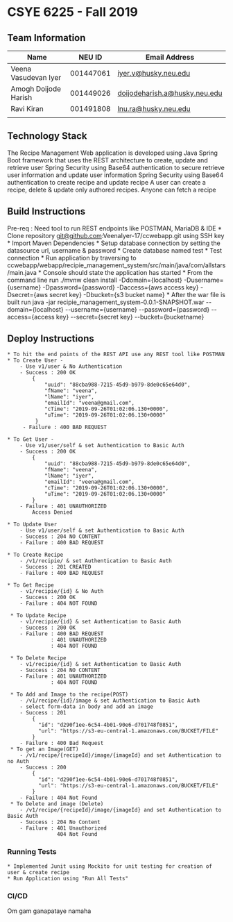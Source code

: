# CSYE 6225 - Fall 2019

## Team Information

| Name | NEU ID | Email Address |
| --- | --- | --- |
| Veena Vasudevan Iyer | 001447061 | iyer.v@husky.neu.edu |
| Amogh Doijode Harish| 001449026 | doijodeharish.a@husky.neu.edu |
| Ravi Kiran | 001491808 | lnu.ra@husky.neu.edu |
| | | |

## Technology Stack

The Recipe Management Web application is developed using Java Spring Boot framework that uses the REST architecture 
to create, update and retrieve user
Spring Security using Base64 authentication to secure retrieve user information and update user information
Spring Security using Base64 authentication to create recipe and update recipe
A user can create a recipe, delete & update only authored recipes. Anyone can fetch a recipe

## Build Instructions
Pre-req : Need tool to run REST endpoints like POSTMAN, MariaDB & IDE
    * Clone repository git@github.com:VeenaIyer-17/ccwebapp.git using SSH key
    * Import Maven Dependencies
    * Setup database connection by setting the datasource url, username & password
    * Create database named test
    * Test connection
    * Run application by traversing to ccwebapp/webapp/recipie_management_system/src/main/java/com/allstars/main.java
    * Console should state the application has started
    * From the command line run ./mvnw clean install -Ddomain={localhost} -Dusername={username} -Dpassword={password} -Daccess={aws access key} -Dsecret={aws secret key}  -Dbucket={s3 bucket name}
    * After the war file is built run  java -jar recipie_management_system-0.0.1-SNAPSHOT.war --domain={localhost} --username={username} --password={password} --access={access key}  --secret={secret key}  --bucket={bucketname}

## Deploy Instructions
    * To hit the end points of the REST API use any REST tool like POSTMAN
    * To Create User -
        - Use v1/user & No Authentication
        - Success : 200 OK
            {         
                "uuid": "88cba988-7215-45d9-b979-8de0c65e64d0",
                "fName": "veena",
                "lName": "iyer",
                "emailId": "veena@gmail.com",
                "cTime": "2019-09-26T01:02:06.130+0000",
                "uTime": "2019-09-26T01:02:06.130+0000"
             }
         - Failure : 400 BAD REQUEST
    
    * To Get User -
        - Use v1/user/self & set Authentication to Basic Auth
        - Success : 200 OK
            {
                "uuid": "88cba988-7215-45d9-b979-8de0c65e64d0",
                "fName": "veena",
                "lName": "iyer",
                "emailId": "veena@gmail.com",
                "cTime": "2019-09-26T01:02:06.130+0000",
                "uTime": "2019-09-26T01:02:06.130+0000"
            }
        - Failure : 401 UNAUTHORIZED     
            Access Denied
            
    * To Update User
        - Use v1/user/self & set Authentication to Basic Auth
        - Success : 204 NO CONTENT
        - Failure : 400 BAD REQUEST
     
    * To Create Recipe
        - /v1/recipie/ & set Authentication to Basic Auth
        - Success : 201 CREATED
        - Failure : 400 BAD REQUEST
    
    * To Get Recipe
        - v1/recipie/{id} & No Auth
        - Success : 200 OK
        - Failure : 404 NOT FOUND
     
     * To Update Recipe
        - v1/recipie/{id} & set Authentication to Basic Auth
        - Success : 200 OK 
        - Failure : 400 BAD REQUEST
                  : 401 UNAUTHORIZED
                  : 404 NOT FOUND
     
     * To Delete Recipe
        - v1/recipie/{id} & set Authentication to Basic Auth
        - Success : 204 NO CONTENT
        - Failure : 401 UNAUTHORIZED
                  : 404 NOT FOUND
      
     * To Add and Image to the recipe(POST)
        - /v1/recipe/{id}/image & set Authentication to Basic Auth
        - select form-data in body and add an image
        - Success : 201
            {
              "id": "d290f1ee-6c54-4b01-90e6-d701748f0851",
              "url": "https://s3-eu-central-1.amazonaws.com/BUCKET/FILE"
            }
        - Failure : 400 Bad Request
     * To get an Image(GET)
        - /v1/recipe/{recipeId}/image/{imageId} and set Authentication to no Auth
        - Success : 200
            {
              "id": "d290f1ee-6c54-4b01-90e6-d701748f0851",
              "url": "https://s3-eu-central-1.amazonaws.com/BUCKET/FILE"
            }
        - Failure : 404 Not Found
     * To Delete and image (Delete)
        - /v1/recipe/{recipeId}/image/{imageId} and set Authentication to Basic Auth
        - Success : 204 No Content
        - Failure : 401 Unauthorized
                    404 Not Found
                
            
### Running Tests

    * Implemented Junit using Mockito for unit testing for creation of user & create recipe
    * Run Application using "Run All Tests"

### CI/CD
Om gam ganapataye namaha


